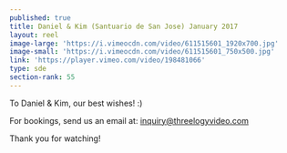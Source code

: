 ```yaml
---
published: true
title: Daniel & Kim (Santuario de San Jose) January 2017
layout: reel
image-large: 'https://i.vimeocdn.com/video/611515601_1920x700.jpg'
image-small: 'https://i.vimeocdn.com/video/611515601_750x500.jpg'
link: 'https://player.vimeo.com/video/198481066'
type: sde
section-rank: 55
---
```

To Daniel & Kim, our best wishes! :)

For bookings, send us an email at: inquiry@threelogyvideo.com

Thank you for watching!
